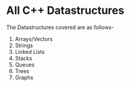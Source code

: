 # All C++ Datastructures 

The Datastructures covered are as follows-
1. Arrays/Vectors
2. Strings
3. Linked Lists
4. Stacks
5. Queues
6. Trees
7. Graphs
